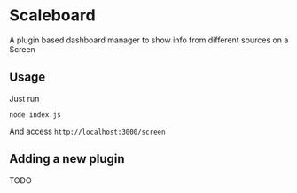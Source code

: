 # Scaleboard

A plugin based dashboard manager to show info from different sources on a Screen

## Usage

Just run

`node index.js`

And access `http://localhost:3000/screen`

## Adding a new plugin

TODO